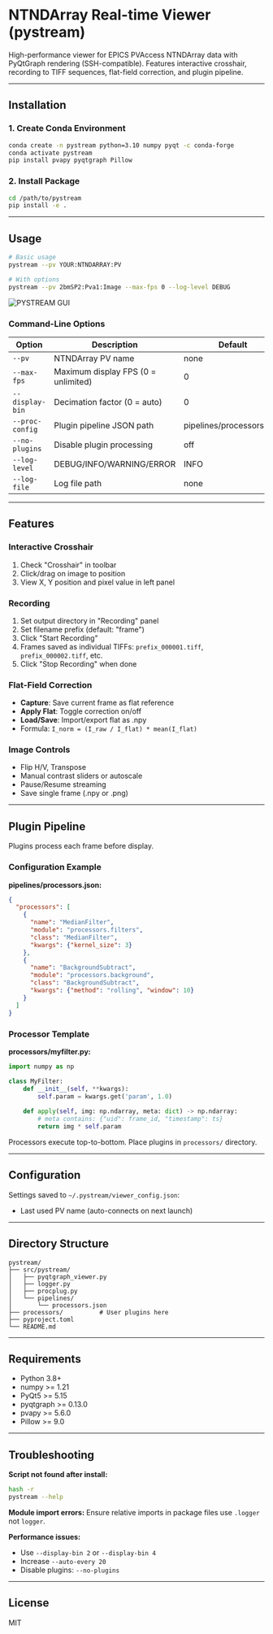 # NTNDArray Real-time Viewer (pystream)

High-performance viewer for EPICS PVAccess NTNDArray data with PyQtGraph rendering (SSH-compatible). Features interactive crosshair, recording to TIFF sequences, flat-field correction, and plugin pipeline.

---

## Installation

### 1. Create Conda Environment
```bash
conda create -n pystream python=3.10 numpy pyqt -c conda-forge
conda activate pystream
pip install pvapy pyqtgraph Pillow
```

### 2. Install Package
```bash
cd /path/to/pystream
pip install -e .
```

---

## Usage
```bash
# Basic usage
pystream --pv YOUR:NTNDARRAY:PV

# With options
pystream --pv 2bmSP2:Pva1:Image --max-fps 0 --log-level DEBUG
```
![PYSTREAM GUI](https://github.com/mittoalb/pystream/blob/main/GUI.png)

### Command-Line Options

| Option | Description | Default |
| ------ | ----------- | ------- |
| `--pv` | NTNDArray PV name | none |
| `--max-fps` | Maximum display FPS (0 = unlimited) | 0 |
| `--display-bin` | Decimation factor (0 = auto) | 0 |
| `--proc-config` | Plugin pipeline JSON path | pipelines/processors.json |
| `--no-plugins` | Disable plugin processing | off |
| `--log-level` | DEBUG/INFO/WARNING/ERROR | INFO |
| `--log-file` | Log file path | none |

---

## Features

### Interactive Crosshair
1. Check "Crosshair" in toolbar
2. Click/drag on image to position
3. View X, Y position and pixel value in left panel

### Recording
1. Set output directory in "Recording" panel
2. Set filename prefix (default: "frame")
3. Click "Start Recording"
4. Frames saved as individual TIFFs: `prefix_000001.tiff`, `prefix_000002.tiff`, etc.
5. Click "Stop Recording" when done

### Flat-Field Correction
- **Capture**: Save current frame as flat reference
- **Apply Flat**: Toggle correction on/off
- **Load/Save**: Import/export flat as .npy
- Formula: `I_norm = (I_raw / I_flat) * mean(I_flat)`

### Image Controls
- Flip H/V, Transpose
- Manual contrast sliders or autoscale
- Pause/Resume streaming
- Save single frame (.npy or .png)

---

## Plugin Pipeline

Plugins process each frame before display.

### Configuration Example

**pipelines/processors.json:**
```json
{
  "processors": [
    {
      "name": "MedianFilter",
      "module": "processors.filters",
      "class": "MedianFilter",
      "kwargs": {"kernel_size": 3}
    },
    {
      "name": "BackgroundSubtract",
      "module": "processors.background",
      "class": "BackgroundSubtract",
      "kwargs": {"method": "rolling", "window": 10}
    }
  ]
}
```

### Processor Template

**processors/myfilter.py:**
```python
import numpy as np

class MyFilter:
    def __init__(self, **kwargs):
        self.param = kwargs.get('param', 1.0)
    
    def apply(self, img: np.ndarray, meta: dict) -> np.ndarray:
        # meta contains: {"uid": frame_id, "timestamp": ts}
        return img * self.param
```

Processors execute top-to-bottom. Place plugins in `processors/` directory.

---

## Configuration

Settings saved to `~/.pystream/viewer_config.json`:
- Last used PV name (auto-connects on next launch)

---

## Directory Structure
```
pystream/
├── src/pystream/
│   ├── pyqtgraph_viewer.py
│   ├── logger.py
│   ├── procplug.py
│   └── pipelines/
│       └── processors.json
├── processors/          # User plugins here
├── pyproject.toml
└── README.md
```

---

## Requirements

- Python 3.8+
- numpy >= 1.21
- PyQt5 >= 5.15
- pyqtgraph >= 0.13.0
- pvapy >= 5.6.0
- Pillow >= 9.0

---

## Troubleshooting

**Script not found after install:**
```bash
hash -r
pystream --help
```

**Module import errors:**
Ensure relative imports in package files use `.logger` not `logger`.

**Performance issues:**
- Use `--display-bin 2` or `--display-bin 4`
- Increase `--auto-every 20`
- Disable plugins: `--no-plugins`

---

## License

MIT

